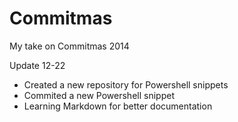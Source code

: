 Commitmas
=========

My take on Commitmas 2014

Update 12-22
 - Created a new repository for Powershell snippets
 - Commited a new Powershell snippet
 - Learning Markdown for better documentation

